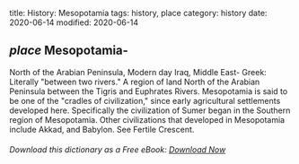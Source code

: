 title: History: Mesopotamia
tags: history, place
category: history
date: 2020-06-14
modified: 2020-06-14

## _place_  Mesopotamia-
North of the Arabian Peninsula, Modern day Iraq, Middle
East-
Greek: Literally "between two rivers."   A region of land
North of the Arabian Peninsula between the Tigris and Euphrates
Rivers.  Mesopotamia is said to be one of the "cradles of civilization,"
since early agricultural settlements developed here.   Specifically
the civilization of Sumer began in the Southern region of
Mesopotamia.  Other civilizations that developed in Mesopotamia
include Akkad, and Babylon.  See   Fertile Crescent.


###### Download *this* dictionary as a Free eBook: [Download Now]({static}static/SerfHistoryDictionary.pdf)

